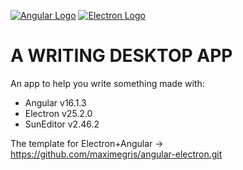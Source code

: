 [![Angular Logo](https://www.vectorlogo.zone/logos/angular/angular-icon.svg)](https://angular.io/) [![Electron Logo](https://www.vectorlogo.zone/logos/electronjs/electronjs-icon.svg)](https://electronjs.org/)

# A WRITING DESKTOP APP
An app to help you write something made with:
- Angular v16.1.3
- Electron v25.2.0
- SunEditor v2.46.2

The template for Electron+Angular -> https://github.com/maximegris/angular-electron.git

